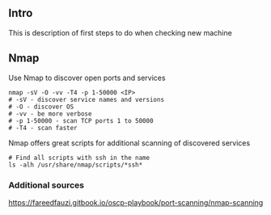 ## Intro
This is description of first steps to do when checking new machine

## Nmap
Use Nmap to discover open ports and services
```
nmap -sV -O -vv -T4 -p 1-50000 <IP>
# -sV - discover service names and versions
# -O - discover OS
# -vv - be more verbose
# -p 1-50000 - scan TCP ports 1 to 50000
# -T4 - scan faster
```
Nmap offers great scripts for additional scanning of discovered services
```
# Find all scripts with ssh in the name
ls -alh /usr/share/nmap/scripts/*ssh*
```

### Additional sources
https://fareedfauzi.gitbook.io/oscp-playbook/port-scanning/nmap-scanning


